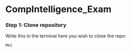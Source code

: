# CompIntelligence_Exam

### Step 1: Clone repository
Write this in the terminal here you wish to clone the repo:
```
Hei
```
